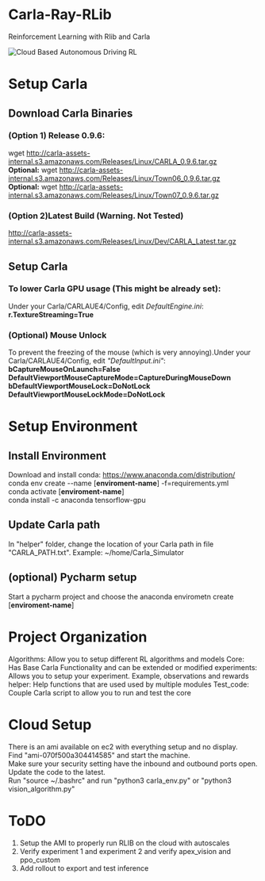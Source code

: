 # Carla-Ray-RLib
Reinforcement Learning with Rlib and Carla

![Cloud Based Autonomous Driving RL](https://github.com/layssi/Carla_Ray_Rlib/blob/master/docs/thumbnail_CARLA_RAY.jpg  "Cloud Based Autonomous Driving RL")


# Setup Carla
## Download Carla Binaries
### (Option 1) Release 0.9.6:
wget http://carla-assets-internal.s3.amazonaws.com/Releases/Linux/CARLA_0.9.6.tar.gz  
**Optional:** wget http://carla-assets-internal.s3.amazonaws.com/Releases/Linux/Town06_0.9.6.tar.gz  
**Optional:** wget http://carla-assets-internal.s3.amazonaws.com/Releases/Linux/Town07_0.9.6.tar.gz  

### (Option 2)Latest Build (Warning. Not Tested)
http://carla-assets-internal.s3.amazonaws.com/Releases/Linux/Dev/CARLA_Latest.tar.gz

## Setup Carla
### To lower Carla GPU usage (This might be already set):
Under your Carla/CARLAUE4/Config, edit *DefaultEngine.ini*:  
**r.TextureStreaming=True**

### (Optional) Mouse Unlock
To prevent the freezing of the mouse (which is very annoying).Under your Carla/CARLAUE4/Config, edit *"DefaultInput.ini"*:  
**bCaptureMouseOnLaunch=False**  
**DefaultViewportMouseCaptureMode=CaptureDuringMouseDown**  
**bDefaultViewportMouseLock=DoNotLock**  
**DefaultViewportMouseLockMode=DoNotLock**  

# Setup Environment
## Install Environment
Download and install conda: https://www.anaconda.com/distribution/  
conda env create --name [**enviroment-name**] -f=requirements.yml   
conda activate [**enviroment-name**]  
conda install -c anaconda tensorflow-gpu  

## Update Carla path
In "helper" folder, change the location of your Carla path in file "CARLA_PATH.txt".  Example: ~/home/Carla_Simulator
## (optional) Pycharm setup
Start a pycharm project and choose the anaconda envirometn create [**enviroment-name**] 


# Project Organization
Algorithms: Allow you to setup different RL algorithms and models
Core: Has Base Carla Functionality and can be extended or modified
experiments: Allows you to setup your experiment. Example, observations and rewards
helper: Help functions that are used used by multiple modules 
Test_code: Couple Carla script to allow you to run and test the core

# Cloud Setup
There is an ami available on ec2 with everything setup and no display.  
Find "ami-070f500a304414585" and start the machine.  
Make sure your security setting have the inbound and outbound ports open.  
Update the code to the latest.  
Run "source ~/.bashrc" and run "python3 carla_env.py" or "python3 vision_algorithm.py"  

# ToDO
1. Setup the AMI to properly run RLIB on the cloud with autoscales
2. Verify experiment 1 and experiment 2 and verify apex_vision and ppo_custom
3. Add rollout to export and test inference